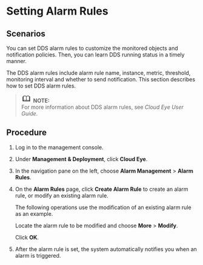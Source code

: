 # Setting Alarm Rules<a name="dds_03_0027"></a>

## Scenarios<a name="section557353816557"></a>

You can set DDS alarm rules to customize the monitored objects and notification policies. Then, you can learn DDS running status in a timely manner. 

The DDS alarm rules include alarm rule name, instance, metric, threshold, monitoring interval and whether to send notification. This section describes how to set DDS alarm rules.

>![](public_sys-resources/icon-note.gif) **NOTE:**   
>For more information about DDS alarm rules, see  _Cloud Eye User Guide_.  

## Procedure<a name="section169370201665"></a>

1.  Log in to the management console.
2.  Under  **Management & Deployment**, click  **Cloud Eye**.
3.  In the navigation pane on the left, choose  **Alarm Management**  \>  **Alarm Rules**.
4.  On the  **Alarm Rules**  page, click  **Create Alarm Rule**  to create an alarm rule, or modify an existing alarm rule.

    The following operations use the modification of an existing alarm rule as an example.

    Locate the alarm rule to be modified and choose  **More**  \>  **Modify**.

    Click  **OK**.

5.  After the alarm rule is set, the system automatically notifies you when an alarm is triggered.

